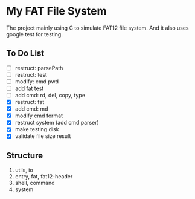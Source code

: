 # My FAT File System

The project mainly using C to simulate FAT12 file system. And it also uses google test for testing.

## To Do List

- [ ] restruct: parsePath
- [ ] restruct: test
- [ ] modify: cmd pwd
- [ ] add fat test
- [ ] add cmd: rd, del, copy, type
- [x] restruct: fat
- [x] add cmd: md
- [x] modify cmd format
- [x] restruct system (add cmd parser)
- [x] make testing disk
- [x] validate file size result

## Structure

1. utils, io
2. entry, fat, fat12-header
3. shell, command
4. system
